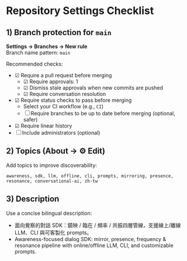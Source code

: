 # Repository Settings Checklist

## 1) Branch protection for `main`
**Settings → Branches → New rule**  
Branch name pattern: `main`

Recommended checks:
- ☑ Require a pull request before merging
  - ☑ Require approvals: 1
  - ☑ Dismiss stale approvals when new commits are pushed
  - ☑ Require conversation resolution
- ☑ Require status checks to pass before merging
  - Select your CI workflow (e.g., `CI`)
  - ☐ Require branches to be up to date before merging (optional, safer)
- ☑ Require linear history
- ☐ Include administrators (optional)

## 2) Topics (About → ⚙ Edit)
Add topics to improve discoverability:
```
awareness, sdk, llm, offline, cli, prompts, mirroring, presence, resonance, conversational-ai, zh-tw
```

## 3) Description
Use a concise bilingual description:
- 面向覺察的對話 SDK：鏡映 / 臨在 / 頻率 / 共振四層管線，支援線上/離線 LLM、CLI 與可客製化 prompts。
- Awareness-focused dialog SDK: mirror, presence, frequency & resonance pipeline with online/offline LLM, CLI, and customizable prompts.

